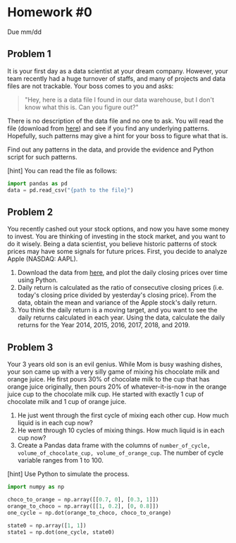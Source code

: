 # Homework \#0

Due mm/dd

## Problem 1

It is your first day as a data scientist at your dream company.
However, your team recently had a huge turnover of staffs, 
and many of projects and data files are not trackable.
Your boss comes to you and asks:
> "Hey, here is a data file I found in our data warehouse, but I don't know what this is. Can you figure out?"

There is no description of the data file and no one to ask.
You will read the file (download from [here](hw0_p1.csv)) and see if you find any underlying patterns.
Hopefully, such patterns may give a hint for your boss to figure what that is.

Find out any patterns in the data, and provide the evidence and Python script for such patterns.

[hint] You can read the file as follows:
```python
import pandas as pd
data = pd.read_csv("{path to the file}")
```

## Problem 2

You recently cashed out your stock options, and now you have some money to invest.
You are thinking of investing in the stock market, and you want to do it wisely.
Being a data scientist, you believe historic patterns of stock prices may have some signals for future prices.
First, you decide to analyze Apple (NASDAQ: AAPL). 

1. Download the data from [here](AAPL.csv), and plot the daily closing prices over time using Python.
1. Daily return is calculated as the ratio of consecutive closing prices (i.e. today's closing price divided by yesterday's closing price). 
From the data, obtain the mean and variance of the Apple stock's daily return.
1. You think the daily return is a moving target, and you want to see the daily returns calculated in each year. Using the data, calculate the daily returns for the Year 2014, 2015, 2016, 2017, 2018, and 2019. 


## Problem 3

Your 3 years old son is an evil genius. 
While Mom is busy washing dishes, your son came up with a very silly game of mixing his chocolate milk and orange juice.
He first pours 30% of chocolate milk to the cup that has orange juice originally, 
then pours 20% of whatever-it-is-now in the orange juice cup to the chocolate milk cup. 
He started with exactly 1 cup of chocolate milk and 1 cup of orange juice. 

1. He just went through the first cycle of mixing each other cup. How much liquid is in each cup now?
1. He went through 10 cycles of mixing things. How much liquid is in each cup now?
1. Create a Pandas data frame with the columns of `number_of_cycle, volume_of_chocolate_cup, volume_of_orange_cup`. The number of cycle variable ranges from 1 to 100. 

[hint] Use Python to simulate the process.
```python
import numpy as np

choco_to_orange = np.array([[0.7, 0], [0.3, 1]])
orange_to_choco = np.array([[1, 0.2], [0, 0.8]])
one_cycle = np.dot(orange_to_choco, choco_to_orange)

state0 = np.array([1, 1])
state1 = np.dot(one_cycle, state0)

```



